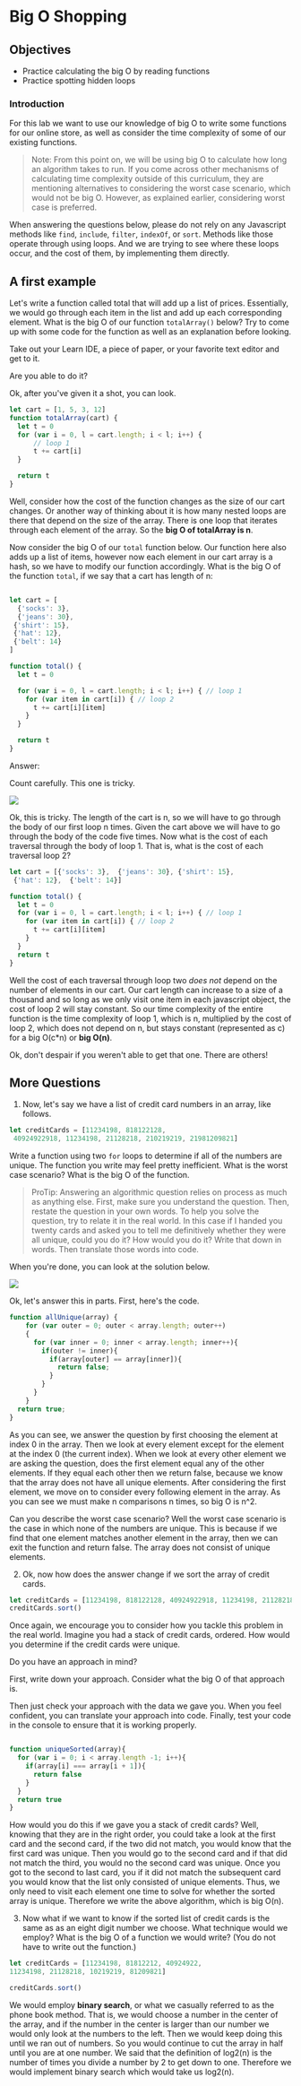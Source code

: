 # Big O Shopping

## Objectives
* Practice calculating the big O by reading functions
* Practice spotting hidden loops


### Introduction

For this lab we want to use our knowledge of big O to write some functions for our online store, as well as consider the time complexity of some of our existing functions.  

> Note: From this point on, we will be using big O to calculate how long an algorithm takes to run.  If you come across other mechanisms of calculating time complexity outside of this curriculum, they are mentioning alternatives to considering the worst case scenario, which would not be big O.  However, as explained earlier, considering worst case is preferred.  

When answering the questions below, please do not rely on any Javascript methods like `find`, `include`, `filter`,  `indexOf`, or `sort`.  Methods like those operate through using loops.  And we are trying to see where these loops occur, and the cost of them, by implementing them directly.

## A first example

Let's write a function called total that will add up a list of prices.  Essentially, we would go through each item in the list and add up each corresponding element.   What is the big O of our function `totalArray()` below?  Try to come up with some code for the function as well as an explanation before looking.

Take out your Learn IDE, a piece of paper, or your favorite text editor and get to it.

Are you able to do it?


Ok, after you've given it a shot, you can look.


```javascript
let cart = [1, 5, 3, 12]
function totalArray(cart) {
  let t = 0
  for (var i = 0, l = cart.length; i < l; i++) {
      // loop 1
      t += cart[i]
  }

  return t
}

```

Well, consider how the cost of the function changes as the size of our cart changes.  Or another way of thinking about it is how many nested loops are there that depend on the size of the array.  There is one loop that iterates through each element of the array.  So the **big O of totalArray is n**.

Now consider the big O of our `total` function below.  Our function here also adds up a list of items, however now each element in our cart array is a hash, so we have to modify our function accordingly.  What is the big O of the function `total`, if we say that a cart has length of n:

```javascript

let cart = [
  {'socks': 3},
  {'jeans': 30},
 {'shirt': 15},
 {'hat': 12},
 {'belt': 14}
]

function total() {
  let t = 0

  for (var i = 0, l = cart.length; i < l; i++) { // loop 1
    for (var item in cart[i]) { // loop 2
      t += cart[i][item]
    }
  }

  return t
}
```

Answer:

Count carefully.  This one is tricky.

![](https://s3-us-west-2.amazonaws.com/curriculum-content/web-development/algorithms/You-can-do-it-BABY.jpg)


Ok, this is tricky.  The length of the cart is n, so we will have to go through the body of our first loop n times.  Given the cart above we will have to go through the body of the code five times.  Now what is the cost of each traversal through the body of loop 1.  That is, what is the cost of each traversal loop 2?  

```javascript
let cart = [{'socks': 3},  {'jeans': 30}, {'shirt': 15},
 {'hat': 12},  {'belt': 14}]

function total() {
  let t = 0
  for (var i = 0, l = cart.length; i < l; i++) { // loop 1
    for (var item in cart[i]) { // loop 2
      t += cart[i][item]
    }
  }
  return t
}
```

Well the cost of each traversal through loop two *does not* depend on the number of elements in our cart.  Our cart length can increase to a size of a thousand and so long as we only visit one item in each javascript object, the cost of loop 2 will stay constant.  So our time complexity of the entire function is the time complexity of loop 1, which is n, multiplied by the cost of loop 2, which does not depend on n, but stays constant (represented as c) for a big O(c*n) or **big O(n)**.

Ok, don't despair if you weren't able to get that one.  There are others!

## More Questions

1. Now, let's say we have a list of credit card numbers in an array, like follows.  

```javascript
let creditCards = [11234198, 818122128,
 40924922918, 11234198, 21128218, 210219219, 21981209821]

```

Write a function using two `for` loops to determine if all of the numbers are unique.  The function you write may feel pretty inefficient.  What is the worst case scenario?  What is the big O of the function.  

> ProTip: Answering an algorithmic question relies on process as much as anything else.  First, make sure you understand the question.  Then, restate the question in your own words.  To help you solve the question, try to relate it in the real world.  In this case if I handed you twenty cards and asked you to tell me definitively whether they were all unique, could you do it?  How would you do it?  Write that down in words.  Then translate those words into code.  

When you're done, you can look at the solution below.

![](https://s3-us-west-2.amazonaws.com/curriculum-content/web-development/algorithms/trabek.gif)

Ok, let's answer this in parts.  First, here's the code.

```javascript
function allUnique(array) {
    for (var outer = 0; outer < array.length; outer++)
    {
      for (var inner = 0; inner < array.length; inner++){
        if(outer != inner){
          if(array[outer] == array[inner]){
            return false;
          }
        }
      }
    }
  return true;
}
```
As you can see, we answer the question by first choosing the element at index 0 in the array.  Then we look at every element except for the element at the index 0 (the current index).  When we look at every other element we are asking the question, does the first element equal any of the other elements.  If they equal each other then we return false, because we know that the array does not have all unique elements.  After considering the first element, we move on to consider every following element in the array.  As you can see we must make n comparisons n times, so big O is n^2.

Can you describe the worst case scenario?  Well the worst case scenario is the case in which none of the numbers are unique.  This is because if we find that one element matches another element in the array, then we can exit the function and return false.  The array does not consist of unique elements.

2. Ok, now how does the answer change if we sort the array of credit cards.

```javascript
let creditCards = [11234198, 818122128, 40924922918, 11234198, 21128218, 210219219, 21981209821]
creditCards.sort()

```

Once again, we encourage you to consider how you tackle this problem in the real world.  Imagine you had a stack of credit cards, ordered.  How would you determine if the credit cards were unique.  

Do you have an approach in mind?  

First, write down your approach.  Consider what the big O of that approach is.  

Then just check your approach with the data we gave you.  When you feel confident, you can translate your approach into code.  Finally, test your code in the console to ensure that it is working properly.

```javascript

function uniqueSorted(array){
  for (var i = 0; i < array.length -1; i++){
    if(array[i] === array[i + 1]){
      return false
    }
  }
  return true
}
```

How would you do this if we gave you a stack of credit cards?  Well, knowing that they are in the right order, you could take a look at the first card and the second card, if the two did not match, you would know that the first card was unique.  Then you would go to the second card and if that did not match the third, you would no the second card was unique.  Once you got to the second to last card, you if it did not match the subsequent card you would know that the list only consisted of unique elements.  Thus, we only need to visit each element one time to solve for whether the sorted array is unique.  Therefore we write the above algorithm, which is big O(n).

3. Now what if we want to know if the sorted list of credit cards is the same as as an eight digit number we choose.  What technique would we employ?  What is the big O of a function we would write?  (You do not have to write out the function.)  

```javascript
let creditCards = [11234198, 81812212, 40924922, 
11234198, 21128218, 10219219, 81209821]

creditCards.sort()

```

We would employ **binary search**, or what we casually referred to as the phone book method.  That is, we would choose a number in the center of the array, and if the number in the center is larger than our number we would only look at the numbers to the left.  Then we would keep doing this until we ran out of numbers.  So you would continue to cut the array in half until you are at one number.  We said that the definition of log2(n) is the number of times you divide a number by 2 to get down to one.   Therefore we would implement binary search which would take us log2(n).  
